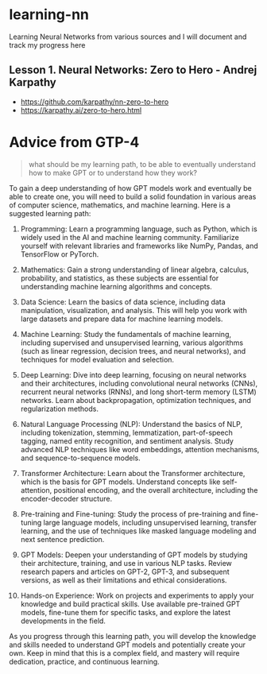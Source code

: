 # learning-nn
Learning Neural Networks from various sources and I will document and track my progress here

## Lesson 1. Neural Networks: Zero to Hero -  Andrej Karpathy

* https://github.com/karpathy/nn-zero-to-hero
* https://karpathy.ai/zero-to-hero.html

# Advice from GTP-4

> what should be my learning path, to be able to eventually understand how to make GPT or to understand how they work?

To gain a deep understanding of how GPT models work and eventually be able to create one, you will need to build a solid foundation in various areas of computer science, mathematics, and machine learning. Here is a suggested learning path:

1. Programming: Learn a programming language, such as Python, which is widely used in the AI and machine learning community. Familiarize yourself with relevant libraries and frameworks like NumPy, Pandas, and TensorFlow or PyTorch.

2. Mathematics: Gain a strong understanding of linear algebra, calculus, probability, and statistics, as these subjects are essential for understanding machine learning algorithms and concepts.

3. Data Science: Learn the basics of data science, including data manipulation, visualization, and analysis. This will help you work with large datasets and prepare data for machine learning models.

4. Machine Learning: Study the fundamentals of machine learning, including supervised and unsupervised learning, various algorithms (such as linear regression, decision trees, and neural networks), and techniques for model evaluation and selection.

5. Deep Learning: Dive into deep learning, focusing on neural networks and their architectures, including convolutional neural networks (CNNs), recurrent neural networks (RNNs), and long short-term memory (LSTM) networks. Learn about backpropagation, optimization techniques, and regularization methods.

6. Natural Language Processing (NLP): Understand the basics of NLP, including tokenization, stemming, lemmatization, part-of-speech tagging, named entity recognition, and sentiment analysis. Study advanced NLP techniques like word embeddings, attention mechanisms, and sequence-to-sequence models.

7. Transformer Architecture: Learn about the Transformer architecture, which is the basis for GPT models. Understand concepts like self-attention, positional encoding, and the overall architecture, including the encoder-decoder structure.

8. Pre-training and Fine-tuning: Study the process of pre-training and fine-tuning large language models, including unsupervised learning, transfer learning, and the use of techniques like masked language modeling and next sentence prediction.

9. GPT Models: Deepen your understanding of GPT models by studying their architecture, training, and use in various NLP tasks. Review research papers and articles on GPT-2, GPT-3, and subsequent versions, as well as their limitations and ethical considerations.

10. Hands-on Experience: Work on projects and experiments to apply your knowledge and build practical skills. Use available pre-trained GPT models, fine-tune them for specific tasks, and explore the latest developments in the field.

As you progress through this learning path, you will develop the knowledge and skills needed to understand GPT models and potentially create your own. Keep in mind that this is a complex field, and mastery will require dedication, practice, and continuous learning.